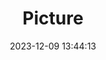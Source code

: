 ---
weight: 1
images:
- /images/edited/119.jpeg
title: Picture
date: 2023-12-09 13:44:13
tags: [luminarneo,work,ilce7m3]
---
